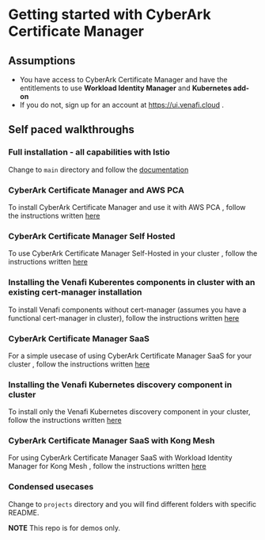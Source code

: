 # Getting started with CyberArk Certificate Manager

## Assumptions
- You have access to CyberArk Certificate Manager and have the entitlements to use **Workload Identity Manager** and **Kubernetes add-on**
- If you do not, sign up for an account at https://ui.venafi.cloud . 

## Self paced walkthroughs

### Full installation - all capabilities with Istio
Change to `main` directory and follow the [documentation](main/README.md)

### CyberArk Certificate Manager and AWS PCA 
To install CyberArk Certificate Manager and use it with AWS PCA , follow the instructions written [here](projects/awspca/README.md)

### CyberArk Certificate Manager Self Hosted
To use CyberArk Certificate Manager Self-Hosted in your cluster , follow the instructions written [here](projects/ven02/README.md)

### Installing the Venafi Kuberentes components in cluster with an existing cert-manager installation
To install Venafi components without cert-manager (assumes you have a functional cert-manager in cluster), follow the instructions written [here](projects/ven03/README.md)

### CyberArk Certificate Manager SaaS
For a simple usecase of using CyberArk Certificate Manager SaaS for your cluster , follow the instructions written [here](projects/ven04/README.md)

### Installing the Venafi Kubernetes discovery component in cluster
To install only the Venafi Kubernetes discovery component in your cluster, follow the instructions written [here](projects/cert-discovery/README.md)

### CyberArk Certificate Manager SaaS with Kong Mesh
For using CyberArk Certificate Manager SaaS with Workload Identity Manager for Kong Mesh , follow the instructions written [here](projects/kong-mesh/README.md)

### Condensed usecases
Change to `projects` directory and you will find different folders with specific README. 


**NOTE** This repo is for demos only.  